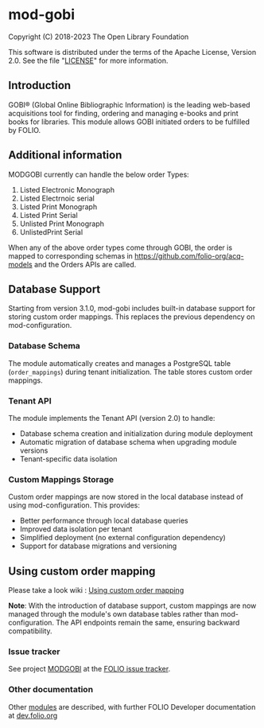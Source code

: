 # mod-gobi

Copyright (C) 2018-2023 The Open Library Foundation

This software is distributed under the terms of the Apache License,
Version 2.0. See the file "[LICENSE](LICENSE)" for more information.

## Introduction

GOBI® (Global Online Bibliographic Information) is the leading web-based
acquisitions tool for finding, ordering and managing e-books and print books
for libraries. This module allows GOBI initiated orders to be fulfilled by
FOLIO.

## Additional information
MODGOBI currently can handle the below order Types:
1. Listed Electronic Monograph
2. Listed Electrnoic serial
3. Listed Print Monograph
4. Listed Print Serial
5. Unlisted Print Monograph
6. UnlistedPrint Serial

When any of the above order types come through GOBI, the order is mapped to corresponding schemas in https://github.com/folio-org/acq-models
and the Orders APIs are called.

## Database Support

Starting from version 3.1.0, mod-gobi includes built-in database support for storing custom order mappings. This replaces the previous dependency on mod-configuration.

### Database Schema

The module automatically creates and manages a PostgreSQL table (`order_mappings`) during tenant initialization. The table stores custom order mappings.

### Tenant API

The module implements the Tenant API (version 2.0) to handle:
- Database schema creation and initialization during module deployment
- Automatic migration of database schema when upgrading module versions
- Tenant-specific data isolation

### Custom Mappings Storage

Custom order mappings are now stored in the local database instead of using mod-configuration. This provides:
- Better performance through local database queries
- Improved data isolation per tenant
- Simplified deployment (no external configuration dependency)
- Support for database migrations and versioning

## Using custom order mapping
Please take a look wiki : [Using custom order mapping](https://wiki.folio.org/display/DD/GOBI+-+Overriding+default+Mapping)

**Note**: With the introduction of database support, custom mappings are now managed through the module's own database tables rather than mod-configuration. The API endpoints remain the same, ensuring backward compatibility.


### Issue tracker

See project [MODGOBI](https://issues.folio.org/browse/MODGOBI)
at the [FOLIO issue tracker](https://dev.folio.org/guidelines/issue-tracker).

### Other documentation

Other [modules](https://dev.folio.org/source-code/#server-side) are described,
with further FOLIO Developer documentation at
[dev.folio.org](https://dev.folio.org/)
